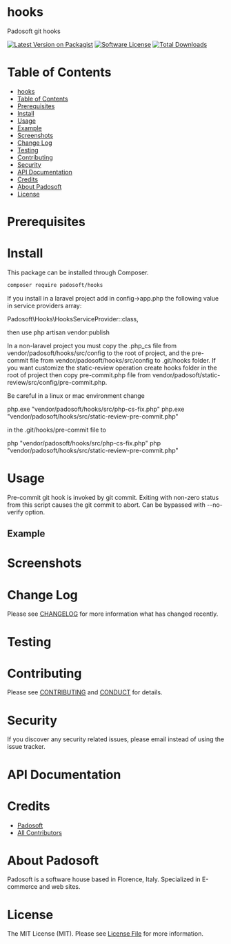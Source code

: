 # hooks
Padosoft git hooks

[![Latest Version on Packagist][ico-version]][link-packagist]
[![Software License][ico-license]](LICENSE.md)
[![Total Downloads][ico-downloads]][link-downloads]

Table of Contents
=================

  * [hooks](#hooks)
  * [Table of Contents](#table-of-contents)
  * [Prerequisites](#prerequisites)
  * [Install](#install)
  * [Usage](#usage)
  * [Example](#example)
  * [Screenshots](#screenshots)
  * [Change Log](#change-log)
  * [Testing](#testing)
  * [Contributing](#contributing)
  * [Security](#security)
  * [API Documentation](#api-documentation)
  * [Credits](#credits)
  * [About Padosoft](#about-padosoft)
  * [License](#license)

# Prerequisites

# Install

This package can be installed through Composer.

``` bash
composer require padosoft/hooks
```

If you install in a laravel project add in config->app.php the following value in service providers array:

Padosoft\Hooks\HooksServiceProvider::class,

then use php artisan vendor:publish

In a non-laravel project you must copy the .php_cs file from vendor/padosoft/hooks/src/config to the root of project,
and the pre-commit file from vendor/padosoft/hooks/src/config to .git/hooks folder.
If you want customize the static-review operation create hooks folder in the root of project then copy pre-commit.php
file from vendor/padosoft/static-review/src/config/pre-commit.php.

Be careful in a linux or mac environment change

php.exe "vendor/padosoft/hooks/src/php-cs-fix.php"
php.exe "vendor/padosoft/hooks/src/static-review-pre-commit.php"

in the .git/hooks/pre-commit file to

php "vendor/padosoft/hooks/src/php-cs-fix.php"
php "vendor/padosoft/hooks/src/static-review-pre-commit.php"

# Usage

Pre-commit git hook is invoked by git commit. Exiting with non-zero status from this script causes the git commit to abort.
Can be bypassed with --no-verify option.


## Example

# Screenshots

# Change Log
Please see [CHANGELOG](CHANGELOG.md) for more information what has changed recently.

# Testing

# Contributing

Please see [CONTRIBUTING](CONTRIBUTING.md) and [CONDUCT](CONDUCT.md) for details.

# Security

If you discover any security related issues, please email  instead of using the issue tracker.

# API Documentation

# Credits

- [Padosoft](https://github.com/padosoft)
- [All Contributors](../../contributors)

# About Padosoft
Padosoft is a software house based in Florence, Italy. Specialized in E-commerce and web sites.

# License

The MIT License (MIT). Please see [License File](LICENSE.md) for more information.


[ico-version]: https://img.shields.io/packagist/v/padosoft/hooks.svg?style=flat-square
[ico-license]: https://img.shields.io/badge/license-MIT-brightgreen.svg?style=flat-square
[ico-downloads]: https://img.shields.io/packagist/dt/padosoft/hooks.svg?style=flat-square

[link-packagist]: https://packagist.org/packages/padosoft/hooks
[link-downloads]: https://packagist.org/packages/padosoft/hooks
